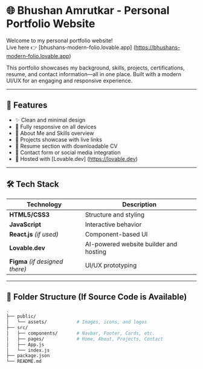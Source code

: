 # 🌐 Bhushan Amrutkar - Personal Portfolio Website

Welcome to my personal portfolio website!  
Live here 👉 [bhushans-modern-folio.lovable.app] (https://bhushans-modern-folio.lovable.app)

This portfolio showcases my background, skills, projects, certifications, resume, and contact information—all in one place. Built with a modern UI/UX for an engaging and responsive experience.

---

## 📌 Features

- ✨ Clean and minimal design
- 📱 Fully responsive on all devices
- 🧠 About Me and Skills overview
- 🧩 Projects showcase with live links
- 🧾 Resume section with downloadable CV
- 📨 Contact form or social media integration
- 🚀 Hosted with [Lovable.dev] (https://lovable.dev)

---

## 🛠️ Tech Stack

| Technology | Description |
|------------|-------------|
| **HTML5/CSS3** | Structure and styling |
| **JavaScript** | Interactive behavior |
| **React.js** *(if used)* | Component-based UI |
| **Lovable.dev** | AI-powered website builder and hosting |
| **Figma** *(if designed there)* | UI/UX prototyping |

---

## 📁 Folder Structure (If Source Code is Available)

```bash
.
├── public/
│   └── assets/           # Images, icons, and logos
├── src/
│   ├── components/       # Navbar, Footer, Cards, etc.
│   ├── pages/            # Home, About, Projects, Contact
│   ├── App.js
│   └── index.js
├── package.json
└── README.md

